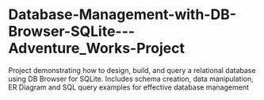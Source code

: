 # Database-Management-with-DB-Browser-SQLite---Adventure_Works-Project
Project demonstrating how to design, build, and query a relational database using DB Browser for SQLite. Includes schema creation, data manipulation, ER Diagram and SQL query examples for effective database management
